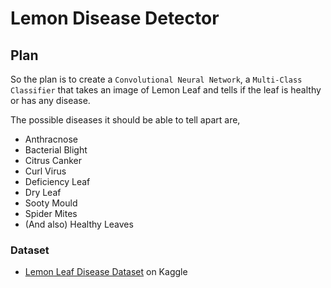 # Lemon Disease Detector

## Plan

So the plan is to create a `Convolutional Neural Network`, a `Multi-Class Classifier` that takes an image of Lemon Leaf and tells if the leaf is healthy or has any disease.

The possible diseases it should be able to tell apart are,
- Anthracnose
- Bacterial Blight
- Citrus Canker
- Curl Virus
- Deficiency Leaf
- Dry Leaf
- Sooty Mould
- Spider Mites
- (And also) Healthy Leaves

### Dataset

- [Lemon Leaf Disease Dataset](https://www.kaggle.com/datasets/mahmoudshaheen1134/lemon-leaf-disease-dataset-lldd) on Kaggle
